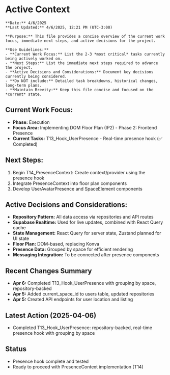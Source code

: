 # Active Context
```guidance
**Date:** 4/6/2025
**Last Updated:** 4/6/2025, 12:21 PM (UTC-3:00)

**Purpose:** This file provides a concise overview of the current work focus, immediate next steps, and active decisions for the project.

**Use Guidelines:**
- **Current Work Focus:** List the 2-3 *most critical* tasks currently being actively worked on.
- **Next Steps:** List the immediate next steps required to advance the project.
- **Active Decisions and Considerations:** Document key decisions currently being considered.
- **Do NOT include:** Detailed task breakdowns, historical changes, long-term plans.
- **Maintain Brevity:** Keep this file concise and focused on the *current* state.
```

## Current Work Focus:
- **Phase:** Execution
- **Focus Area:** Implementing DOM Floor Plan (IP2) - Phase 2: Frontend Presence
- **Current Tasks:** T13_Hook_UserPresence - Real-time presence hook (✅ Completed)

## Next Steps:
1. Begin T14_PresenceContext: Create context/provider using the presence hook
2. Integrate PresenceContext into floor plan components
3. Develop UserAvatarPresence and SpaceElement components

## Active Decisions and Considerations:
- **Repository Pattern:** All data access via repositories and API routes
- **Supabase Realtime:** Used for live updates, combined with React Query cache
- **State Management:** React Query for server state, Zustand planned for UI state
- **Floor Plan:** DOM-based, replacing Konva
- **Presence Data:** Grouped by space for efficient rendering
- **Messaging Integration:** To be connected after presence components

## Recent Changes Summary
- **Apr 6:** Completed T13_Hook_UserPresence with grouping by space, repository-backed
- **Apr 5:** Added current_space_id to users table, updated repositories
- **Apr 5:** Created API endpoints for user location and listing

## Latest Action (2025-04-06)
- Completed T13_Hook_UserPresence: repository-backed, real-time presence hook with grouping by space

## Status
- Presence hook complete and tested
- Ready to proceed with PresenceContext implementation (T14)
